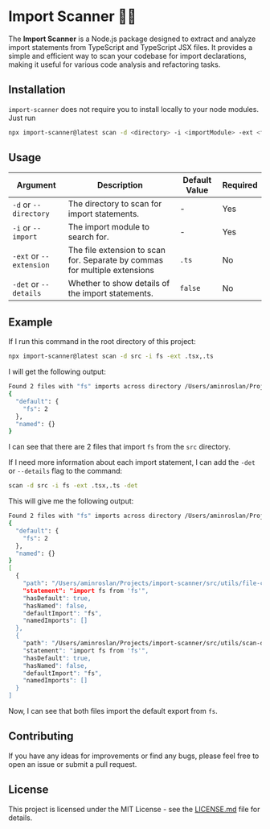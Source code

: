 # Import Scanner 🕵️‍♀️

The **Import Scanner** is a Node.js package designed to extract and analyze
import statements from TypeScript and TypeScript JSX files. It provides a simple
and efficient way to scan your codebase for import declarations, making it
useful for various code analysis and refactoring tasks.

## Installation

`import-scanner` does not require you to install locally to your node modules.
Just run

```bash
npx import-scanner@latest scan -d <directory> -i <importModule> -ext <fileExtension>
```

## Usage

| Argument                | Description                                                                | Default Value | Required |
| ----------------------- | -------------------------------------------------------------------------- | ------------- | -------- |
| `-d` or `--directory`   | The directory to scan for import statements.                               | -             | Yes      |
| `-i` or `--import`      | The import module to search for.                                           | -             | Yes      |
| `-ext` or `--extension` | The file extension to scan for. Separate by commas for multiple extensions | `.ts`         | No       |
| `-det` or `--details`   | Whether to show details of the import statements.                          | `false`       | No       |

## Example

If I run this command in the root directory of this project:

```bash
npx import-scanner@latest scan -d src -i fs -ext .tsx,.ts
```

I will get the following output:

```bash
Found 2 files with "fs" imports across directory /Users/aminroslan/Projects/import-scanner/src:
{
  "default": {
    "fs": 2
  },
  "named": {}
}

```

I can see that there are 2 files that import `fs` from the `src` directory.

If I need more information about each import statement, I can add the `-det` or
`--details` flag to the command:

```bash
scan -d src -i fs -ext .tsx,.ts -det
```

This will give me the following output:

```bash
Found 2 files with "fs" imports across directory /Users/aminroslan/Projects/import-scanner/src:
{
  "default": {
    "fs": 2
  },
  "named": {}
}
[
  {
    "path": "/Users/aminroslan/Projects/import-scanner/src/utils/file-contains-import.ts",
    "statement": "import fs from 'fs'",
    "hasDefault": true,
    "hasNamed": false,
    "defaultImport": "fs",
    "namedImports": []
  },
  {
    "path": "/Users/aminroslan/Projects/import-scanner/src/utils/scan-directories.ts",
    "statement": "import fs from 'fs'",
    "hasDefault": true,
    "hasNamed": false,
    "defaultImport": "fs",
    "namedImports": []
  }
]
```

Now, I can see that both files import the default export from `fs`.

## Contributing

If you have any ideas for improvements or find any bugs, please feel free to
open an issue or submit a pull request.

## License

This project is licensed under the MIT License - see the
[LICENSE.md](LICENSE.md) file for details.
